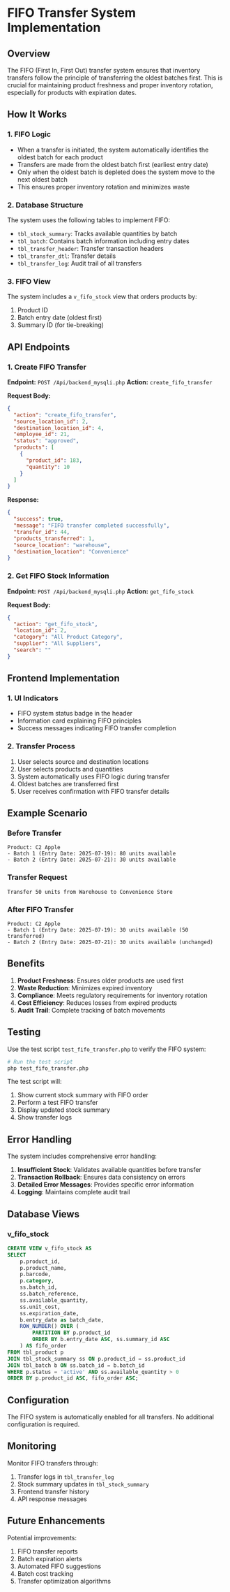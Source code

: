 # FIFO Transfer System Implementation

## Overview

The FIFO (First In, First Out) transfer system ensures that inventory transfers follow the principle of transferring the oldest batches first. This is crucial for maintaining product freshness and proper inventory rotation, especially for products with expiration dates.

## How It Works

### 1. FIFO Logic
- When a transfer is initiated, the system automatically identifies the oldest batch for each product
- Transfers are made from the oldest batch first (earliest entry date)
- Only when the oldest batch is depleted does the system move to the next oldest batch
- This ensures proper inventory rotation and minimizes waste

### 2. Database Structure
The system uses the following tables to implement FIFO:

- `tbl_stock_summary`: Tracks available quantities by batch
- `tbl_batch`: Contains batch information including entry dates
- `tbl_transfer_header`: Transfer transaction headers
- `tbl_transfer_dtl`: Transfer details
- `tbl_transfer_log`: Audit trail of all transfers

### 3. FIFO View
The system includes a `v_fifo_stock` view that orders products by:
1. Product ID
2. Batch entry date (oldest first)
3. Summary ID (for tie-breaking)

## API Endpoints

### 1. Create FIFO Transfer
**Endpoint:** `POST /Api/backend_mysqli.php`
**Action:** `create_fifo_transfer`

**Request Body:**
```json
{
  "action": "create_fifo_transfer",
  "source_location_id": 2,
  "destination_location_id": 4,
  "employee_id": 21,
  "status": "approved",
  "products": [
    {
      "product_id": 183,
      "quantity": 10
    }
  ]
}
```

**Response:**
```json
{
  "success": true,
  "message": "FIFO transfer completed successfully",
  "transfer_id": 44,
  "products_transferred": 1,
  "source_location": "warehouse",
  "destination_location": "Convenience"
}
```

### 2. Get FIFO Stock Information
**Endpoint:** `POST /Api/backend_mysqli.php`
**Action:** `get_fifo_stock`

**Request Body:**
```json
{
  "action": "get_fifo_stock",
  "location_id": 2,
  "category": "All Product Category",
  "supplier": "All Suppliers",
  "search": ""
}
```

## Frontend Implementation

### 1. UI Indicators
- FIFO system status badge in the header
- Information card explaining FIFO principles
- Success messages indicating FIFO transfer completion

### 2. Transfer Process
1. User selects source and destination locations
2. User selects products and quantities
3. System automatically uses FIFO logic during transfer
4. Oldest batches are transferred first
5. User receives confirmation with FIFO transfer details

## Example Scenario

### Before Transfer
```
Product: C2 Apple
- Batch 1 (Entry Date: 2025-07-19): 80 units available
- Batch 2 (Entry Date: 2025-07-21): 30 units available
```

### Transfer Request
```
Transfer 50 units from Warehouse to Convenience Store
```

### After FIFO Transfer
```
Product: C2 Apple
- Batch 1 (Entry Date: 2025-07-19): 30 units available (50 transferred)
- Batch 2 (Entry Date: 2025-07-21): 30 units available (unchanged)
```

## Benefits

1. **Product Freshness**: Ensures older products are used first
2. **Waste Reduction**: Minimizes expired inventory
3. **Compliance**: Meets regulatory requirements for inventory rotation
4. **Cost Efficiency**: Reduces losses from expired products
5. **Audit Trail**: Complete tracking of batch movements

## Testing

Use the test script `test_fifo_transfer.php` to verify the FIFO system:

```bash
# Run the test script
php test_fifo_transfer.php
```

The test script will:
1. Show current stock summary with FIFO order
2. Perform a test FIFO transfer
3. Display updated stock summary
4. Show transfer logs

## Error Handling

The system includes comprehensive error handling:

1. **Insufficient Stock**: Validates available quantities before transfer
2. **Transaction Rollback**: Ensures data consistency on errors
3. **Detailed Error Messages**: Provides specific error information
4. **Logging**: Maintains complete audit trail

## Database Views

### v_fifo_stock
```sql
CREATE VIEW v_fifo_stock AS
SELECT 
    p.product_id,
    p.product_name,
    p.barcode,
    p.category,
    ss.batch_id,
    ss.batch_reference,
    ss.available_quantity,
    ss.unit_cost,
    ss.expiration_date,
    b.entry_date as batch_date,
    ROW_NUMBER() OVER (
        PARTITION BY p.product_id 
        ORDER BY b.entry_date ASC, ss.summary_id ASC
    ) AS fifo_order
FROM tbl_product p
JOIN tbl_stock_summary ss ON p.product_id = ss.product_id
JOIN tbl_batch b ON ss.batch_id = b.batch_id
WHERE p.status = 'active' AND ss.available_quantity > 0
ORDER BY p.product_id ASC, fifo_order ASC;
```

## Configuration

The FIFO system is automatically enabled for all transfers. No additional configuration is required.

## Monitoring

Monitor FIFO transfers through:
1. Transfer logs in `tbl_transfer_log`
2. Stock summary updates in `tbl_stock_summary`
3. Frontend transfer history
4. API response messages

## Future Enhancements

Potential improvements:
1. FIFO transfer reports
2. Batch expiration alerts
3. Automated FIFO suggestions
4. Batch cost tracking
5. Transfer optimization algorithms 